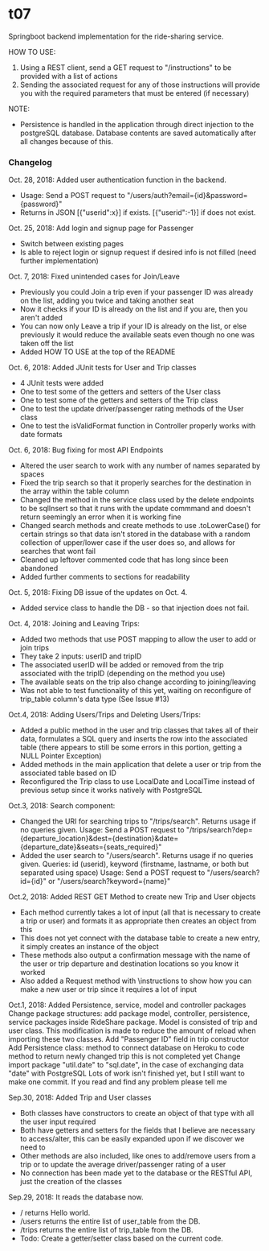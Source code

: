 # t07
Springboot backend implementation for the ride-sharing service. 

HOW TO USE:
1. Using a REST client, send a GET request to "/instructions" to be provided with a list of actions
2. Sending the associated request for any of those instructions will provide you with the required parameters that must be entered (if necessary)

NOTE:
- Persistence is handled in the application through direct injection to the postgreSQL database. Database contents are saved automatically after all changes because of this.

### Changelog

Oct. 28, 2018: Added user authentication function in the backend. 
- Usage: Send a POST request to "/users/auth?email={id}&password={password}"
- Returns in JSON [{"userid":x}] if exists. [{"userid":-1}] if does not exist. 

Oct. 25, 2018: Add login and signup page for Passenger
- Switch between existing pages
- Is able to reject login or signup request if desired info is not filled (need further implementation)

Oct. 7, 2018: Fixed unintended cases for Join/Leave
- Previously you could Join a trip even if your passenger ID was already on the list, adding you twice and taking another seat
- Now it checks if your ID is already on the list and if you are, then you aren't added
- You can now only Leave a trip if your ID is already on the list, or else previously it would reduce the available seats even though no one was taken off the list
- Added HOW TO USE at the top of the README

Oct. 6, 2018: Added JUnit tests for User and Trip classes
- 4 JUnit tests were added
- One to test some of the getters and setters of the User class
- One to test some of the getters and setters of the Trip class
- One to test the update driver/passenger rating methods of the User class
- One to test the isValidFormat function in Controller properly works with date formats

Oct. 6, 2018: Bug fixing for most API Endpoints
- Altered the user search to work with any number of names separated by spaces
- Fixed the trip search so that it properly searches for the destination in the array within the table column
- Changed the method in the service class used by the delete endpoints to be sqlInsert so that it runs with the update commmand and doesn't return seemingly an error when it is working fine
- Changed search methods and create methods to use .toLowerCase() for certain strings so that data isn't stored in the database with a random collection of upper/lower case if the user does so, and allows for searches that wont fail
- Cleaned up leftover commented code that has long since been abandoned
- Added further comments to sections for readability

Oct. 5, 2018: Fixing DB issue of the updates on Oct. 4. 
- Added service class to handle the DB - so that injection does not fail.  

Oct. 4, 2018: Joining and Leaving Trips:
- Added two methods that use POST mapping to allow the user to add or join trips
- They take 2 inputs: userID and tripID
- The associated userID will be added or removed from the trip associated with the tripID (depending on the method you use)
- The available seats on the trip also change according to joining/leaving
- Was not able to test functionality of this yet, waiting on reconfigure of trip_table column's data type (See Issue #13)

Oct.4, 2018: Adding Users/Trips and Deleting Users/Trips:
- Added a public method in the user and trip classes that takes all of their data, formulates a SQL query and inserts the row into the associated table (there appears to still be some errors in this portion, getting a NULL Pointer Exception)
- Added methods in the main application that delete a user or trip from the associated table based on ID
- Reconfigured the Trip class to use LocalDate and LocalTime instead of previous setup since it works natively with PostgreSQL

Oct.3, 2018: Search component: 
- Changed the URI for searching trips to "/trips/search". Returns usage if no queries given. 
Usage: Send a POST request to "/trips/search?dep={departure_location}&dest={destination}&date={departure_date}&seats={seats_required}"
- Added the user search to "/users/search". Returns usage if no queries given. 
Queries: id (userid), keyword (firstname, lastname, or both but separated using space)
Usage: Send a POST request to "/users/search?id={id}" or "/users/search?keyword={name}"

Oct.2, 2018: Added REST GET Method to create new Trip and User objects
- Each method currently takes a lot of input (all that is necessary to create a trip or user) and formats it as appropriate then creates an object from this
- This does not yet connect with the database table to create a new entry, it simply creates an instance of the object
- These methods also output a confirmation message with the name of the user or trip departure and destination locations so you know it worked
- Also added a Request method with \instructions to show how you can make a new user or trip since it requires a lot of input

Oct.1, 2018: Added Persistence, service, model and controller packages
Change package structures:
add package model, controller, persistence, service packages inside RideShare package. Model is consisted of trip and user class. This modification is made to reduce the amount of reload when importing these two classes.
Add "Passenger ID" field in trip constructor
Add Persistence class:
method to connect database on Heroku to code
method to return newly changed trip
this is not completed yet
Change import package "util.date" to "sql.date", in the case of exchanging data "date" with PostgreSQL
Lots of work isn't finished yet, but I still want to make one commit. If you read and find any problem please tell me

Sep.30, 2018: Added Trip and User classes
- Both classes have constructors to create an object of that type with all the user input required
- Both have getters and setters for the fields that I believe are necessary to access/alter, this can be easily expanded upon if we discover we need to
- Other methods are also included, like ones to add/remove users from a trip or to update the average driver/passenger rating of a user
- No connection has been made yet to the database or the RESTful API, just the creation of the classes

Sep.29, 2018: It reads the database now. 
- / returns Hello world. 
- /users returns the entire list of user_table from the DB. 
- /trips returns the entire list of trip_table from the DB. 
- Todo: Create a getter/setter class based on the current code. 
